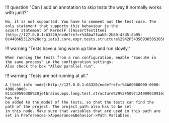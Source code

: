 !!! question "Can I add an annotation to skip tests the way it normally works with junit?"

    No, it is not supported. You have to comment out the test case. The only statement that supports this behaviour is the 
    assert statement of KernelF ([AssertTestItem](http://127.0.0.1:63320/node?ref=r%3Aba7faab6-2b80-43d5-8b95-0c440665312c%28org.iets3.core.expr.tests.structure%29%2F543569365052056266))

!!! warning "Tests have a long warm up time and run slowly."
    
    When running the tests from a run configuration, enable "Execute in the same process" in the configuration settings.
    Also check the box "Allow parallel run".

!!! warning "Tests are not running at all."

    A [test info node](http://127.0.0.1:63320/node?ref=r%3A00000000-0000-4000-0000-011c89590388%28jetbrains.mps.lang.test.structure%29%2F5097124989038916362) has to
    be added to the model of the tests, so that the tests can find the path of the project. The project path also has to be set
    in this node. Make sure that variables that are used in this path are set in Preferences->Appearance&Behavior->Path Variables.